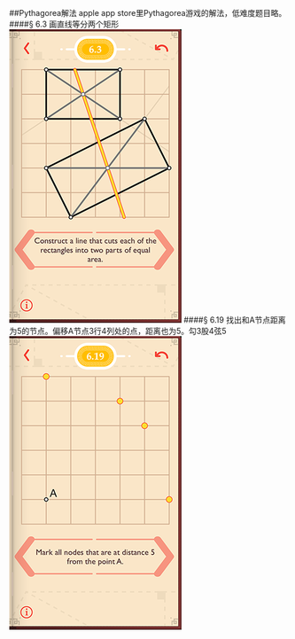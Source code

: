 ##Pythagorea解法
apple app store里Pythagorea游戏的解法，低难度题目略。
####§ 6.3
画直线等分两个矩形  
![6.3](solving/Pythagorea/6.3.png)
####§ 6.19
找出和A节点距离为5的节点。偏移A节点3行4列处的点，距离也为5。勾3股4弦5  
![6.19](solving/Pythagorea/6.19.png)



